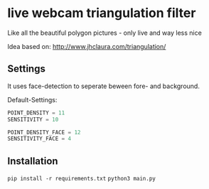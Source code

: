 # live webcam triangulation filter
Like all the beautiful polygon pictures - only live and way less nice

Idea based on: http://www.jhclaura.com/triangulation/


## Settings
It uses face-detection to seperate beween fore- and background.


Default-Settings:
```python
POINT_DENSITY = 11
SENSITIVITY = 10

POINT_DENSITY_FACE = 12
SENSITIVITY_FACE = 4
```

## Installation
``` pip install -r requirements.txt ```
``` python3 main.py ```